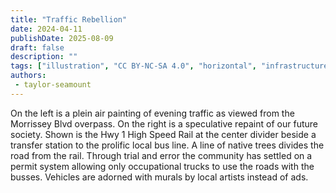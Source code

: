 ```yaml
---
title: "Traffic Rebellion"
date: 2024-04-11
publishDate: 2025-08-09
draft: false
description: ""
tags: ["illustration", "CC BY-NC-SA 4.0", "horizontal", "infrastructure", "city", "transport", "train", "trees"]
authors:
 - taylor-seamount
---
```


On the left is a plein air painting of evening traffic as viewed from the Morrissey Blvd overpass. On the right is a speculative repaint of our future society. Shown is the Hwy 1 High Speed Rail at the center divider beside a transfer station to the prolific local bus line. A line of native trees divides the road from the rail. Through trial and error the community has settled on a permit system allowing only occupational trucks to use the roads with the busses.  Vehicles are adorned with murals by local artists instead of ads.